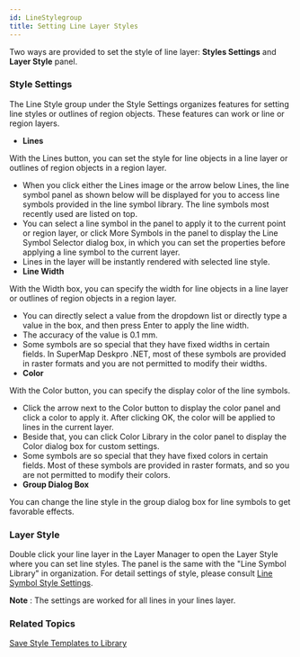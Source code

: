 ```yaml
---
id: LineStylegroup
title: Setting Line Layer Styles
---
```

Two ways are provided to set the style of line layer: **Styles Settings** and **Layer Style** panel.

###  Style Settings

The Line Style group under the Style Settings organizes features for setting line styles or outlines of region objects. These features can work or line or region layers.

* **Lines**

With the Lines button, you can set the style for line objects in a line layer or outlines of region objects in a region layer.

* When you click either the Lines image or the arrow below Lines, the line symbol panel as shown below will be displayed for you to access line symbols provided in the line symbol library. The line symbols most recently used are listed on top. 
* You can select a line symbol in the panel to apply it to the current point or region layer, or click More Symbols in the panel to display the Line Symbol Selector dialog box, in which you can set the properties before applying a line symbol to the current layer. 
* Lines in the layer will be instantly rendered with selected line style.
* **Line Width**

With the Width box, you can specify the width for line objects in a line layer or outlines of region objects in a region layer.

* You can directly select a value from the dropdown list or directly type a value in the box, and then press Enter to apply the line width.
* The accuracy of the value is 0.1 mm.
* Some symbols are so special that they have fixed widths in certain fields. In SuperMap Deskpro .NET, most of these symbols are provided in raster formats and you are not permitted to modify their widths. 
* **Color**

With the Color button, you can specify the display color of the line symbols.

* Click the arrow next to the Color button to display the color panel and click a color to apply it. After clicking OK, the color will be applied to lines in the current layer.
* Beside that, you can click Color Library in the color panel to display the Color dialog box for custom settings.
* Some symbols are so special that they have fixed colors in certain fields. Most of these symbols are provided in raster formats, and so you are not permitted to modify their colors.
* **Group Dialog Box**

You can change the line style in the group dialog box for line symbols to get favorable effects.

###  Layer Style

Double click your line layer in the Layer Manager to open the Layer Style where you can set line styles. The panel is the same with the "Line Symbol Library" in organization. For detail settings of style, please consult [Line Symbol Style Settings](LineSymStyle).

**Note** : The settings are worked for all lines in your lines layer.

### Related Topics

[Save Style Templates to Library](DTv2_SaveStyleTempl)
